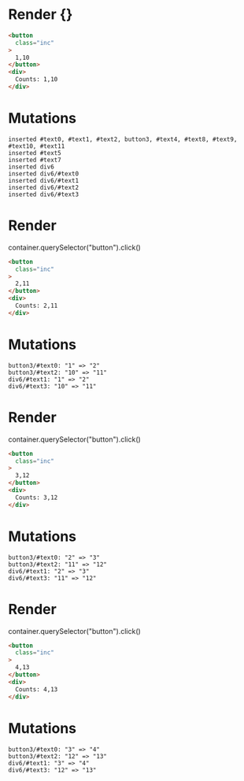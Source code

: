 # Render {}
```html
<button
  class="inc"
>
  1,10
</button>
<div>
  Counts: 1,10
</div>
```

# Mutations
```
inserted #text0, #text1, #text2, button3, #text4, #text8, #text9, #text10, #text11
inserted #text5
inserted #text7
inserted div6
inserted div6/#text0
inserted div6/#text1
inserted div6/#text2
inserted div6/#text3
```


# Render 
container.querySelector("button").click()

```html
<button
  class="inc"
>
  2,11
</button>
<div>
  Counts: 2,11
</div>
```

# Mutations
```
button3/#text0: "1" => "2"
button3/#text2: "10" => "11"
div6/#text1: "1" => "2"
div6/#text3: "10" => "11"
```


# Render 
container.querySelector("button").click()

```html
<button
  class="inc"
>
  3,12
</button>
<div>
  Counts: 3,12
</div>
```

# Mutations
```
button3/#text0: "2" => "3"
button3/#text2: "11" => "12"
div6/#text1: "2" => "3"
div6/#text3: "11" => "12"
```


# Render 
container.querySelector("button").click()

```html
<button
  class="inc"
>
  4,13
</button>
<div>
  Counts: 4,13
</div>
```

# Mutations
```
button3/#text0: "3" => "4"
button3/#text2: "12" => "13"
div6/#text1: "3" => "4"
div6/#text3: "12" => "13"
```